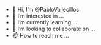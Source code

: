 - 👋 Hi, I’m @PabloVallecillos
- 👀 I’m interested in ...
- 🌱 I’m currently learning ...
- 💞️ I’m looking to collaborate on ...
- 📫 How to reach me ...

<!---
PabloVallecillos/PabloVallecillos is a ✨ special ✨ repository because its `README.md` (this file) appears on your GitHub profile.
You can click the Preview link to take a look at your changes.
--->
